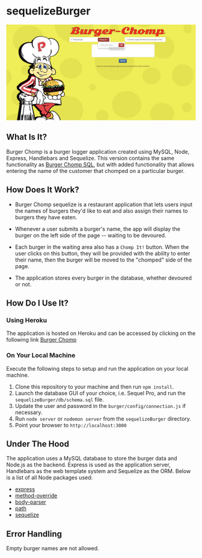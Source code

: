 # sequelizeBurger

![Under Construction](public/assets/images/github/screenshot-seq.png)

## What Is It?

Burger Chomp is a burger logger application created using MySQL, Node, Express, Handlebars and Sequelize.  This version contains the same functionality as [Burger Chomp SQL](https://burger-chomp.herokuapp.com/), but with added functionality that allows entering the name of the customer that chomped on a particular burger.

## How Does It Work?

* Burger Chomp sequelize is a restaurant application that lets users input the names of burgers they'd like to eat and also assign their names to burgers they have eaten.

* Whenever a user submits a burger's name, the app will display the burger on the left side of the page -- waiting to be devoured.

* Each burger in the waiting area also has a `Chomp It!` button. When the user clicks on this button, they will be provided with the ability to enter their name, then the burger will be moved to the "chomped" side of the page.

* The application stores every burger in the database, whether devoured or not.

## How Do I Use It?

### Using Heroku

The application is hosted on Heroku and can be accessed by clicking on the following link [Burger Chomp](https://burger-chomp-seq.herokuapp.com/)

### On Your Local Machine

Execute the following steps to setup and run the application on your local machine.

1. Clone this repository to your machine and then run ```npm install```.
2. Launch the database GUI of your choice, i.e. Sequel Pro, and run the ```sequelizeBurger/db/schema.sql``` file.
3. Update the user and password in the ```burger/config/connection.js``` if necessary.
4. Run ```node server``` or ```nodemon server``` from the ```sequelizeBurger``` directory.
5. Point your browser to ```http://localhost:3000```

## Under The Hood

The application uses a MySQL database to store the burger data and Node.js as the backend.  Express is used as the application server, Handlebars as the web template system and Sequelize as the ORM.  Below is a list of all Node packages used:

* [express](https://www.npmjs.com/package/express)
* [method-override](https://www.npmjs.com/package/method-override)
* [body-parser](https://www.npmjs.com/package/body-parser)
* [path](https://nodejs.org/api/path.html)
* [sequelize](https://www.npmjs.com/package/sequelize)

## Error Handling

Empty burger names are not allowed.
